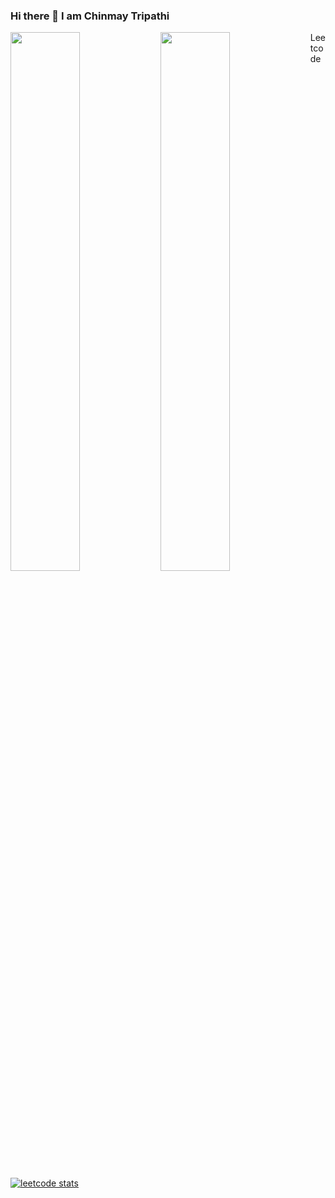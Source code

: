 ### Hi there 👋 I am Chinmay Tripathi

<img align="left" width="47%" src="https://github-readme-stats.vercel.app/api?username=chinmaytripathi&show_icons=true&theme=radical"/>

<img align="left" width="47%" src="https://github-readme-stats.vercel.app/api/top-langs/?username=chinmaytripathi&layout=compact"/>

<summary>Leetcode</summary>
  <a href="https://leetcode.com/coolchinmaytripathi/">
    <img src="https://leetcard.jacoblin.cool/coolchinmaytripathi?font=milonga&theme=dark"" alt="leetcode stats"/>
  </a>
<!--
**chinmaytripathi/chinmaytripathi** is a ✨ _special_ ✨ repository because its `README.md` (this file) appears on your GitHub profile.

Here are some ideas to get you started:

- 🔭 I’m currently working on ...
- 🌱 I’m currently learning ...
- 👯 I’m looking to collaborate on ...
- 🤔 I’m looking for help with ...
- 💬 Ask me about ...
- 📫 How to reach me: ...
- 😄 Pronouns: ...
- ⚡ Fun fact: ...
-->
